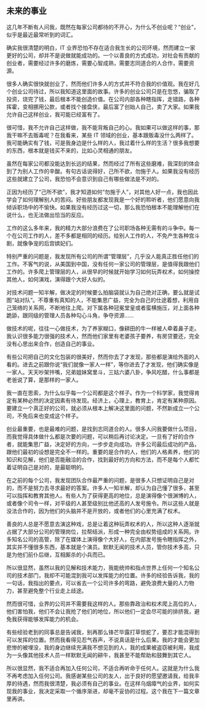 <div class="inner">
<h2>未来的事业</h2>
<p>这几年不断有人问我，既然在每家公司都待的不开心，为什么不创业呢？“创业”，似乎是最近最常听到的词汇。</p>
<p>确实我很清楚的明白，IT 业界恐怕不存在适合我生长的公司环境，然而建立一家更好的公司，却并不是说做就能成功的。一个以善良的方式成功，对社会有贡献的创业者，需要经过许多的磨炼，需要心智成熟，需要志同道合的人合作，需要资源。</p>
<p>很多人确实很快就创业了，然而他们许多人的方式并不符合我的价值观。我在好几个创业公司待过，所以我知道这里面的故事。许多的创业公司只是在忽悠，骗取了投资，烧完了钱，最后根本不能创造价值。在公司内部各种瞎指挥，走错路，各种挥霍，变相挪用公款，或者找个接盘侠，最后富了创始人自己，卖了大家。如果我允许自己这样创业，我可能已经富有了。</p>
<p>很可惜，我不允许自己这样做，我不能背叛自己的心。我如果可以做这样的事，那我干嘛不去贩毒呢？在我看来，某些 IT 领域的创业，基本跟贩毒没什么两样了。我可能确实有了钱，可是我身边是什么样的人，我过着什么样的生活？很多我想要的东西，根本就是钱买不来的，比如心灵相通的朋友。</p>
<p>虽然在每家公司都没能达到长远的结果，然而经过了所有这些磨难，我深刻的体会到了为别人工作的辛酸。有句古话说得好，己所不欲，勿施于人。如果我没有经历这些就建立了公司，我恐怕不会意识到自己有哪些做法是不对的。</p>
<p>正因为经历了“己所不欲”，我才知道如何“勿施于人”，对其他人好一点，我也因此学会了如何理解别人的苦闷。好些朋友都发现我是一个好的聆听者，他们愿意向我倾诉职场中的不愉快。如果我没有经历过这一切，那么我恐怕根本不能理解他们在说什么，也无法做出恰当的反应。</p>
<p>工作的这么多年来，我的精力大部分浪费在了公司职场各种无需有的斗争中。每一个在公司工作的人，差不多都是相同的经历。给别人工作的人，不免产生各种宫斗剧，就像争宠的后宫嫔妃们。</p>
<p>特别严重的问题是，我发现所有公司的所谓“管理层”，几乎没人能真正胜任他们的工作。不客气的说，从美国到中国，没有任何一家公司的管理层，是值得我跟他们工作的。许多爬上管理层的人，从很早的时候就开始学习如何玩弄权术，如何操控其他人，如何演戏，演得跟个大好人似的。</p>
<p>对技术问题一知半解，做决定的时候要么拍脑袋就认为自己绝对正确，要么就是试图“站对队”。不尊重有真知的人，不能集思广益，完全为自己的仕途着想，利用自己笼络的关系网，不断地往上爬。对下属各种冠冕堂皇或者蛮横施压，对上面各种跪舔，跟同级的管理人员各种勾心斗角，争夺资源……</p>
<p>做技术的呢，往往一心做技术，为了养家糊口，像耕田的牛一样被人牵着鼻子走。我认识很多能力很强的技术人，然而他们家里有老婆孩子要养，有房贷要还，完全没有心思出来合作，创造自己的事业。</p>
<p>有些公司把自己的文化包装的很美好，然而你去了才发现，那些都是演给外面的人看的。进去之前跟你说“我们就像一家人一样”，等你进去了才发现，他们确实像是一家人。天天吵架拌嘴，兄弟姐妹窝里斗，三姑六婆八卦，争风吃醋，什么事都是老爸说了算，是那样的一家人。</p>
<p>我一直在思索，为什么似乎每一个公司都是这个样子。作为一个科学家，我觉得肯定有某种必然的决定因素有待发现。经济上，心理上，教育上，肯定有某种原因。要建立一个真正好的公司，就必须从根本上解决这里面的问题，不然新成立一个公司，不免后来也变成这个样子。</p>
<p>创业最重要，也是最难的问题，是找到志同道合的人。很多人问我要做什么项目，而我觉得具体做什么都是次要的问题，可以稍后再讨论决定。一旦有了好的合作者，就能集思广益，决定好的方向，一步步走向成功。许多公司最后成功的产品，跟他们最初的设想是完全不一样的。重要的是合作的人，他们的人格素养，他们的知识和见解，他们是否能融洽的合作，找到最好的方向和方法，而不是每个人都忙着证明自己是对的，是最聪明的。</p>
<p>在之前的每个公司，我发现团队合作最严重的问题，是很多人只想证明自己是对的，而不是努力去寻求最好的答案。许多人一知半解，却认为自己懂了很多，甚至可以指挥和教育其他人。有些人为了获得更高的地位，总是演得像个很渊博的人，或者像个司令一样，对平级的人甚至级别比他还高的人发号施令。所以这些人就是没法合作的，因为他们的头脑并不是开放的，或者他们的心里充满了权术。</p>
<p>善良的人总是不愿意去演这种戏，总是让着这种玩弄权术的人，所以这种人逐渐就占据了大部分公司的管理岗位，拉帮结派，形成一种完全由权势组成的关系网。许多知名公司的高管，除了在媒体上演得像个大好人，在内部发号施令瞎指挥之外，其实并不懂很多东西，基本就是个演员。默默无闻的技术人员，管你技术多高，只是为他们前仆后继，互相厮杀的小兵而已。</p>
<p>所以很显然，虽然以我的见解和技术能力，我能统帅和指点世界上任何一个知名公司的技术部门，我却不可能混到我可以发挥能力的位置。许多的经验告诉我，我的一句话，我指出的要点，可以省去一个公司许多的弯路，避免浪费大量的人力物力，甚至避免整个行业走上歧途。</p>
<p>然而很可惜，业界的公司并不需要我这样的人。那些靠政治和权术爬上高位的人，他们害怕我，他们不会让我抢了他们的地位，所以他们一定会尽可能的排挤我，避免我获得能够发挥能力的机会。</p>
<p>有些经验老到的同事总是告诫我，别再那么锋芒毕露打草惊蛇了，要忍才能混得到可以发挥的位置。然而我看得见忍气吞声，不说真话是什么后果。我的才能会更加悲惨的被埋没，我的身边继续充满我不想见到的人，我的成果被盗窃被利用，我成为一头像其他技术人员一样默默无闻的耕牛，我甚至不能帮助和鼓舞到其它人。</p>
<p>所以很显然，我不适合再加入任何公司，不适合再听命于任何人。这就是为什么我不再考虑加入任何公司。我感谢某些公司的友人，出于良好的愿望邀请我，给我丰厚的待遇，然而我很清楚，我必须有自己的事业。在这样乌烟瘴气的业界，如何实现我的事业，我决定采取一个循序渐进，却毫不妥协的过程。这个我在下一篇文章里再讲。</p>
</div>
<!--
<div class="ad-banner" style="margin-top: 5px">
<script async src="//pagead2.googlesyndication.com/pagead/js/adsbygoogle.js"></script>
<ins class="adsbygoogle"
                    style="display:inline-block;width:100%;height:90px"
                    data-ad-client="ca-pub-1331524016319584"
                    data-ad-slot="6657867155"></ins>
<script>(adsbygoogle = window.adsbygoogle || []).push({});</script>
</div>
<script data-ad-client="ca-pub-1331524016319584" async
            src="https://pagead2.googlesyndication.com/pagead/js/adsbygoogle.js">
</script>
        -->
    